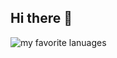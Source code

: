 ## Hi there 👋

<!--
**shacha086/shacha086** is a ✨ _special_ ✨ repository because its `README.md` (this file) appears on your GitHub profile.

Here are some ideas to get you started:

- 🔭 I’m currently working on ...
- 🌱 I’m currently learning ...
- 👯 I’m looking to collaborate on ...
- 🤔 I’m looking for help with ...
- 💬 Ask me about ...
- 📫 How to reach me: ...
- 😄 Pronouns: ...
- ⚡ Fun fact: ...
-->
![my favorite lanuages](https://github-readme-stats.vercel.app/api/top-langs/?username=shacha086&layout=compact&hide_border=true&langs_count=50)
